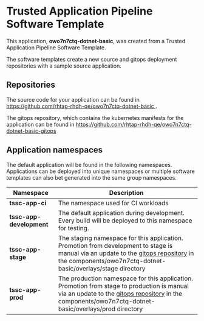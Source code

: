 # Trusted Application Pipeline Software Template

This application, **owo7n7ctq-dotnet-basic**, was created from a Trusted Application Pipeline Software Template.

The software templates create a new source and gitops deployment repositories with a sample source application. 

## Repositories

The source code for your application can be found in [https://github.com/rhtap-rhdh-qe/owo7n7ctq-dotnet-basic ](https://github.com/rhtap-rhdh-qe/owo7n7ctq-dotnet-basic ).
 
The gitops repository, which contains the kubernetes manifests for the application can be found in 
[https://github.com/rhtap-rhdh-qe/owo7n7ctq-dotnet-basic-gitops ](https://github.com/rhtap-rhdh-qe/owo7n7ctq-dotnet-basic-gitops ) 

## Application namespaces 

The default application will be found in the following namespaces. Applications can be deployed into unique namespaces or multiple software templates can also bet generated into the same group namespaces.  

|  Namespace   |  Description   |  
| -------- | -------- |
| **tssc-app-ci** | The namespace used for CI workloads |
| **tssc-app-development** | The default application during development. Every build will be deployed to this namespace for testing. |
| **tssc-app-stage** | The staging namespace for this application. Promotion from development to stage is manual via an update to the [gitops repository](https://github.com/rhtap-rhdh-qe/owo7n7ctq-dotnet-basic-gitops ) in the components/owo7n7ctq-dotnet-basic/overlays/stage directory |
| **tssc-app-prod** | The production namespace for this application. Promotion from stage to production is manual via an update to the [gitops repository](https://github.com/rhtap-rhdh-qe/owo7n7ctq-dotnet-basic-gitops ) in the components/owo7n7ctq-dotnet-basic/overlays/prod directory |